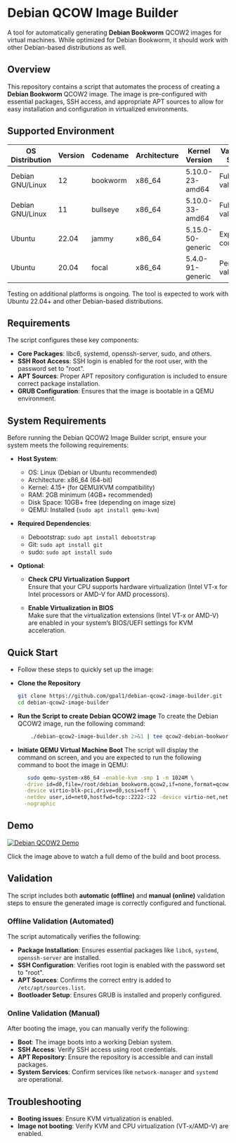 # Debian QCOW Image Builder

A tool for automatically generating **Debian Bookworm** QCOW2 images for virtual machines. While optimized for Debian Bookworm, it should work with other Debian-based distributions as well.

## Overview

This repository contains a script that automates the process of creating a **Debian Bookworm** QCOW2 image. The image is pre-configured with essential packages, SSH access, and appropriate APT sources to allow for easy installation and configuration in virtualized environments.

## Supported Environment

| **OS Distribution**             | **Version** | **Codename** | **Architecture** | **Kernel Version**     | **Validation Status**    | **Notes**                                  |
|----------------------------------|-------------|--------------|------------------|------------------------|--------------------------|--------------------------------------------|
| Debian GNU/Linux                | 12          | bookworm     | x86_64           | 5.10.0-23-amd64        | Fully validated          | All tests passed                          |
| Debian GNU/Linux                | 11          | bullseye     | x86_64           | 5.10.0-33-amd64        | Fully validated          | All tests passed                          |
| Ubuntu                          | 22.04       | jammy        | x86_64           | 5.15.0-50-generic      | Expected compatible      | Under testing                             |
| Ubuntu                          | 20.04       | focal        | x86_64           | 5.4.0-91-generic       | Pending validation        | Planned testing                           |

Testing on additional platforms is ongoing. The tool is expected to work with Ubuntu 22.04+ and other Debian-based distributions.

## Requirements

The script configures these key components:
- **Core Packages**: libc6, systemd, openssh-server, sudo, and others.
- **SSH Root Access**: SSH login is enabled for the root user, with the password set to "root".
- **APT Sources**: Proper APT repository configuration is included to ensure correct package installation.
- **GRUB Configuration**: Ensures that the image is bootable in a QEMU environment.

## System Requirements

Before running the Debian QCOW2 Image Builder script, ensure your system meets the following requirements:

- **Host System**:
  - OS: Linux (Debian or Ubuntu recommended)
  - Architecture: x86_64 (64-bit)
  - Kernel: 4.15+ (for QEMU/KVM compatibility)
  - RAM: 2GB minimum (4GB+ recommended)
  - Disk Space: 10GB+ free (depending on image size)
  - QEMU: Installed (`sudo apt install qemu-kvm`)

- **Required Dependencies**:
  - Debootstrap: `sudo apt install debootstrap`
  - Git: `sudo apt install git`
  - sudo: `sudo apt install sudo`

- **Optional**:
   - **Check CPU Virtualization Support**  
     Ensure that your CPU supports hardware virtualization (Intel VT-x for Intel processors or AMD-V for AMD processors).

  - **Enable Virtualization in BIOS**  
     Make sure that the virtualization extensions (Intel VT-x or AMD-V) are enabled in your system’s BIOS/UEFI settings for KVM acceleration.


## Quick Start

- Follow these steps to quickly set up the image:

 - **Clone the Repository**
   ```bash
   git clone https://github.com/gpal1/debian-qcow2-image-builder.git
   cd debian-qcow2-image-builder

 - **Run the Script to create Debian QCOW2 image**
   To create the Debian QCOW2 image, run the following command:
     
   ```bash
       ./debian-qcow2-image-builder.sh 2>&1 | tee qcow2-debian-bookworm-build.log

 - **Initiate QEMU Virtual Machine Boot**
     The script will display the command on screen, and you are expected to run the following command to boot the image in QEMU:
     ```bash
        sudo qemu-system-x86_64 -enable-kvm -smp 1 -m 1024M \
       -drive id=d0,file=/root/debian_bookworm.qcow2,if=none,format=qcow2 \
       -device virtio-blk-pci,drive=d0,scsi=off \
       -netdev user,id=net0,hostfwd=tcp::2222-:22 -device virtio-net,netdev=net0 \
       -nographic
     
 ## Demo

[![Debian QCOW2 Demo](https://asciinema.org/a/DEaetQ3304YJpkTiQU81vlC76.png)](https://asciinema.org/a/DEaetQ3304YJpkTiQU81vlC76)

Click the image above to watch a full demo of the build and boot process.

    
## Validation

The script includes both **automatic (offline)** and **manual (online)** validation steps to ensure the generated image is correctly configured and functional.

### Offline Validation (Automated)

The script automatically verifies the following:

- **Package Installation**: Ensures essential packages like `libc6`, `systemd`, `openssh-server` are installed.
- **SSH Configuration**: Verifies root login is enabled with the password set to "root".
- **APT Sources**: Confirms the correct entry is added to `/etc/apt/sources.list`.
- **Bootloader Setup**: Ensures GRUB is installed and properly configured.

### Online Validation (Manual)

After booting the image, you can manually verify the following:

- **Boot**: The image boots into a working Debian system.
- **SSH Access**: Verify SSH access using root credentials.
- **APT Repository**: Ensure the repository is accessible and can install packages.
- **System Services**: Confirm services like `network-manager` and `systemd` are operational.

## Troubleshooting

- **Booting issues**: Ensure KVM virtualization is enabled.
- **Image not booting**: Verify KVM and CPU virtualization (VT-x/AMD-V) are enabled.
